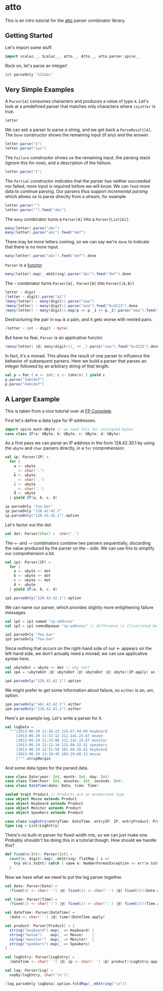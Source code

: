 # atto

This is an intro tutorial for the [atto](https://github.com/tpolecat/atto) parser combinator library.

## Getting Started

Let's import some stuff.

```scala
import scalaz._, Scalaz._, atto._, Atto._, atto.parser.spire._
```

Rock on, let's parse an integer!

```scala
int parseOnly "123abc"
```

## Very Simple Examples

A `Parser[A]` consumes characters and produces a value of type `A`. Let's look at a predefined parser that matches only
characters where `isLetter` is true.

```scala
letter
```

We can ask a parser to parse a string, and we get back a `ParseResult[A]`. The `Done` constructor shows the remaining input (if any) and the answer.

```scala
letter.parse("x")
letter.parse("xyz")
```

The `Failure` constructor shows us the remaining input, the parsing stack (ignore this for now), and a description
of the failiure.

```scala
letter.parse("1")
```

The `Partial` constructor indicates that the parser has neither succeeded nor failed; more input is required before we will know. We can `feed` more data to continue parsing. Our parsers thus support *incremental parsing*
which allows us to parse directly from a stream, for example.

```scala
letter.parse("")
letter.parse("").feed("abc")
```

The `many` combinator turns a `Parser[A]` into a `Parser[List[A]]`.

```scala
many(letter).parse("abc")
many(letter).parse("abc").feed("def")
```

There may be more letters coming, so we can say we're `done` to indicate that there is no more input.

```scala
many(letter).parse("abc").feed("def").done
```

`Parser` is a [functor](Functor.md).

```scala
many(letter).map(_.mkString).parse("abc").feed("def").done
```

The `~` combinator turns `Parser[A], Parser[B]` into `Parser[(A,B)]`

```scala
letter ~ digit
(letter ~ digit).parse("a1")
(many(letter) ~ many(digit)).parse("aaa")
(many(letter) ~ many(digit)).parse("aaa").feed("bcd123").done
(many(letter) ~ many(digit)).map(p => p._1 ++ p._2).parse("aaa").feed("bcd123").done
```

Destructuring the pair in `map` is a pain, and it gets worse with nested pairs.

```scala
(letter ~ int ~ digit ~ byte)
```

But have no fear, `Parser` is an applicative functor.

```scala
(many(letter) |@| many(digit))(_ ++ _).parse("aaa").feed("bcd123").done
```

In fact, it's a monad. This allows the result of one parser to influence the behavior of subsequent parsers. Here we build a parser that parses an integer followed by an arbitrary string of that length.

```scala
val p = for { n <- int; c <- take(n) } yield c
p.parse("3abcdef")
p.parse("4abcdef")
```

## A Larger Example

This is taken from a nice tutorial over at [FP Complete](https://www.fpcomplete.com/school/text-manipulation/attoparsec).

First let's define a data type for IP addresses.

```scala
import spire.math.UByte // we need this for unisigned bytes
case class IP(a: UByte, b: UByte, c: UByte, d: UByte) 
```

As a first pass we can parse an IP address in the form 128.42.30.1 by using the `ubyte` and 
`char` parsers directly, in a `for` comprehension.

```scala
val ip: Parser[IP] =
  for {
    a <- ubyte
    _ <- char('.')
    b <- ubyte
    _ <- char('.')
    c <- ubyte
    _ <- char('.')
    d <- ubyte
  } yield IP(a, b, c, d)

ip parseOnly "foo.bar"
ip parseOnly "128.42.42.1"
ip.parseOnly("128.42.42.1").option
```

Let's factor out the dot.

```scala
val dot: Parser[Char] =  char('.')
```

The `<~` and `~>` combinators combine two parsers sequentially, discarding the value produced by
the parser on the `~` side. We can use this to simplify our comprehension a bit.

```scala
val ip1: Parser[IP] =
  for { 
    a <- ubyte <~ dot
    b <- ubyte <~ dot
    c <- ubyte <~ dot
    d <- ubyte
  } yield IP(a, b, c, d)

ip1.parseOnly("128.42.42.1").option
```

We can name our parser, which provides slightly more enlightening failure messages

```scala
val ip2 = ip1 named "ip-address"
val ip3 = ip1 namedOpaque "ip-address" // difference is illustrated below

ip2 parseOnly "foo.bar"
ip3 parseOnly "foo.bar"
```

Since nothing that occurs on the right-hand side of our <- appears on the left-hand side, we
don't actually need a monad; we can use applicative syntax here.

```scala
val ubyteDot = ubyte <~ dot // why not?
val ip4 = (ubyteDot |@| ubyteDot |@| ubyteDot |@| ubyte)(IP.apply) as "ip-address"

ip4.parseOnly("128.42.42.1").option
```

We might prefer to get some information about failure, so `either` is an, um, option.

```scala
ip4.parseOnly("abc.42.42.1").either
ip4.parseOnly("128.42.42.1").either
```

Here's an example log. Let's write a parser for it.

```scala
val logData = 
  """|2013-06-29 11:16:23 124.67.34.60 keyboard
     |2013-06-29 11:32:12 212.141.23.67 mouse
     |2013-06-29 11:33:08 212.141.23.67 monitor
     |2013-06-29 12:12:34 125.80.32.31 speakers
     |2013-06-29 12:51:50 101.40.50.62 keyboard
     |2013-06-29 13:10:45 103.29.60.13 mouse
     |""".stripMargin
```

And some data types for the parsed data.

```scala
case class Date(year: Int, month: Int, day: Int)
case class Time(hour: Int, minutes: Int, seconds: Int)
case class DateTime(date: Date, time: Time)

sealed trait Product // Products are an enumerated type
case object Mouse extends Product
case object Keyboard extends Product
case object Monitor extends Product
case object Speakers extends Product

case class LogEntry(entryTime: DateTime, entryIP: IP, entryProduct: Product)
type Log = List[LogEntry]
```

There's no built-in parser for fixed-width ints, so we can just make one. Probably shouldn't
be doing this in a tutorial though. How should we handle this?

```scala
def fixed(n:Int): Parser[Int] =
  count(n, digit).map(_.mkString).flatMap { s => 
    try ok(s.toInt) catch { case e: NumberFormatException => err(e.toString) }
  }
```

Now we have what we need to put the log parser together.

```scala
val date: Parser[Date] =
  (fixed(4) <~ char('-') |@| fixed(2) <~ char('-') |@| fixed(2))(Date.apply)

val time: Parser[Time] =
  (fixed(2) <~ char(':') |@| fixed(2) <~ char(':') |@| fixed(2))(Time.apply)

val dateTime: Parser[DateTime] =
  (date <~ char(' ') |@| time)(DateTime.apply)

val product: Parser[Product] = {
  string("keyboard").map(_ => Keyboard) |
  string("mouse")   .map(_ => Mouse)    |
  string("monitor") .map(_ => Monitor)  |
  string("speakers").map(_ => Speakers)
}

val logEntry: Parser[LogEntry] =
  (dateTime <~ char(' ') |@| ip <~ char(' ') |@| product)(LogEntry.apply)

val log: Parser[Log] =
  sepBy(logEntry, char('\n'))

(log parseOnly logData).option.foldMap(_.mkString("\n"))
```



